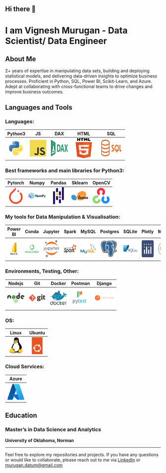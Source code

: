 ## Hi there 👋
#  I am Vignesh Murugan - Data Scientist/ Data Engineer

## About Me

2+ years of expertise in manipulating data sets, building and deploying statistical models, and delivering data-driven insights to optimize business processes. Proficient in Python, SQL, Power BI, Scikit-Learn, and Azure. Adept at collaborating with cross-functional teams to drive changes and improve business outcomes.

## Languages and Tools

### Languages:
| Python3 | JS | DAX | HTML | SQL | 
|----------|----------|----------|----------|----------|
|  <img src="https://github.com/devicons/devicon/blob/master/icons/python/python-original.svg" title="Python"  alt="Python" width="55" height="55"/> |  <img src="https://github.com/devicons/devicon/blob/master/icons/javascript/javascript-original.svg" title="JavaScript" alt="JavaScript" width="55" height="55"/> | <img src= "assets/images.png" title="DAX" alt="DAX" width="55" height="55"/> | <img src="assets/HTML5_logo_and_wordmark.svg" title="HTML" alt="HTML" width="75" height="65"/> | <img src="assets/Sql_data_base_with_logo.png" title="SQL" alt="SQL" width="75" height="55"/> |

### Best frameworks and main libraries for Python3:

| Pytorch | Numpy | Pandas | Sklearn | OpenCV |
|----------|----------|----------|----------|----------|
|  <img src="https://github.com/devicons/devicon/blob/master/icons/pytorch/pytorch-original.svg" title="Pytorch"  alt="Pytorch" width="55" height="55"/>| <img src="https://github.com/devicons/devicon/blob/master/icons/numpy/numpy-original-wordmark.svg" title="Numpy" alt="Numpy" width="55" height="55"/>|  <img src="https://github.com/devicons/devicon/blob/master/icons/pandas/pandas-original.svg" title="Pandas" alt="Pandas" width="55" height="55"/>|  <img src="https://github.com/devicons/devicon/blob/master/icons/scikitlearn/scikitlearn-original.svg" title="sklearn" alt="sklearn" width="55" height="55"/>| <img src="https://github.com/devicons/devicon/blob/master/icons/opencv/opencv-original.svg" title="mpl" alt="mpl" width="55" height="55"/>|

### My tools for Data Manipulation & Visualisation:

| Power BI | Conda | Jupyter | Spark | MySQL | Postgres | SQLite | Plotly | Matplotlib |
|----------|----------|----------|----------|----------|----------|----------|----------|----------|
|<img src="assets/Power BI.png" title="Power BI" alt="Power BI" width="75" height="65"/>|<img src="https://github.com/devicons/devicon/blob/master/icons/anaconda/anaconda-original-wordmark.svg" title="Anaconda" alt="Conda" width="55" height="55"/>|<img src="https://github.com/devicons/devicon/blob/master/icons/jupyter/jupyter-original-wordmark.svg" title="Jupiter" alt="Jupiter" width="55" height="55"/>|<img src="https://github.com/devicons/devicon/blob/master/icons/apachespark/apachespark-original-wordmark.svg" title="Spark" alt="Spark" width="55" height="55"/>|<img src="https://github.com/devicons/devicon/blob/master/icons/mysql/mysql-original-wordmark.svg" title="MySQL" alt="MySQL" width="55" height="55"/>|<img src="https://github.com/devicons/devicon/blob/master/icons/postgresql/postgresql-original.svg" title="pg" alt="pg" width="55" height="55"/>|<img src="https://github.com/devicons/devicon/blob/master/icons/sqlite/sqlite-original-wordmark.svg" title="SQLite" alt="SQLite" width="55" height="55"/>|<img src="https://github.com/devicons/devicon/blob/master/icons/plotly/plotly-original.svg" title="plotly" alt="pltly" width="55" height="55"/> | <img src="https://github.com/devicons/devicon/blob/master/icons/matplotlib/matplotlib-original.svg" title="plotly" alt="pltly" width="55" height="55"/> |

### Environments, Testing, Other:

| Nodejs | Git | Docker | Postman | Django |
|----------|----------|----------|----------|----------|
|<img src="https://github.com/devicons/devicon/blob/master/icons/nodejs/nodejs-original-wordmark.svg" title="nodejs" alt="NodeJS" width="55" height="55"/>|<img src="https://github.com/devicons/devicon/blob/master/icons/git/git-original-wordmark.svg" title="Git" alt="Git" width="55" height="55"/>|<img src="https://github.com/devicons/devicon/blob/master/icons/docker/docker-original-wordmark.svg" title="Docker" alt="Docker" width="55" height="55"/>|<img src="https://github.com/devicons/devicon/blob/master/icons/pytest/pytest-original-wordmark.svg" title="pytest" alt="pytest" width="55" height="55"/>| <img src="https://github.com/devicons/devicon/blob/master/icons/postman/postman-original-wordmark.svg" title="Postman" alt="Postman" width="65" height="65"/>| <img src="https://github.com/devicons/devicon/blob/master/icons/kubernetes/kubernetes-plain.svg" title="Kubernetes" alt= "Kubernetes" width="55" height="55"/>| <img src="https://github.com/devicons/devicon/blob/master/icons/django/django-plain-wordmark.svg" title="Django" alt="Django" width="55" height="55"/>|

### OS:

| Linux | Ubuntu |
|----------|----------|
| <img src="https://github.com/devicons/devicon/blob/master/icons/linux/linux-original.svg" title="Linux" alt="Linux" width="55" height="55"/> | <img src="https://github.com/devicons/devicon/blob/master/icons/ubuntu/ubuntu-original.svg" title="Ubuntu" alt="Ubuntu" width="55" height="55"/> |

### Cloud Services:

| Azure |
|----------|
| <img src="https://github.com/devicons/devicon/blob/master/icons/azure/azure-original.svg" title="Azure" alt="Azure" width="55" height="55"/> |


## Education
### Master’s in Data Science and Analytics
**University of Oklahoma, Norman**  

---

Feel free to explore my repositories and projects. If you have any questions or would like to collaborate, please reach out to me via [LinkedIn](https://www.linkedin.com/in/vignesh-murugan-791347103/) or murugan.datum@gmail.com
